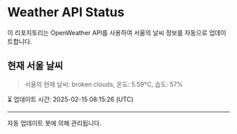 
# Weather API Status

이 리포지토리는 OpenWeather API를 사용하여 서울의 날씨 정보를 자동으로 업데이트합니다.

## 현재 서울 날씨
> 서울의 현재 날씨: broken clouds, 온도: 5.59°C, 습도: 57%

⏳ 업데이트 시간: 2025-02-15 08:15:26 (UTC)

---
자동 업데이트 봇에 의해 관리됩니다.
